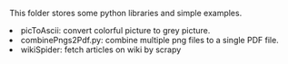 This folder stores some python libraries and simple examples.
<li>picToAscii: convert colorful picture to grey picture.
<li>combinePngs2Pdf.py: combine multiple png files to a single PDF file.
<li>wikiSpider: fetch articles on wiki by scrapy
